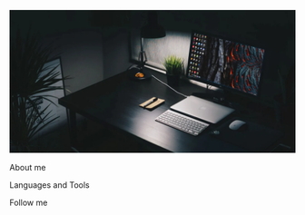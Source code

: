 [![Header](https://github.com/SIDOSHIT/SIDOSHIT/blob/main/assets/dark-wallpapers.webp)](https://hh.ru/resume/20ebf61fff09a7bcb90039ed1f39576d4c6368)

About me

Languages and Tools

Follow me